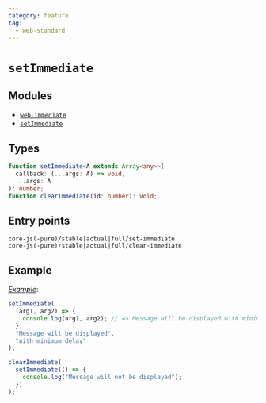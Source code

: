 ```yaml
---
category: feature
tag:
  - web-standard
---
```


# `setImmediate`

## Modules

- [`web.immediate`](https://github.com/zloirock/core-js/blob/master/packages/core-js/modules/web.immediate.js)
- [`setImmediate`](https://w3c.github.io/setImmediate/)

## Types

```ts
function setImmediate<A extends Array<any>>(
  callback: (...args: A) => void,
  ...args: A
): number;
function clearImmediate(id: number): void;
```

## Entry points

```
core-js(-pure)/stable|actual|full/set-immediate
core-js(-pure)/stable|actual|full/clear-immediate
```

## Example

[_Example_](https://goo.gl/6nXGrx):

```js
setImmediate(
  (arg1, arg2) => {
    console.log(arg1, arg2); // => Message will be displayed with minimum delay
  },
  "Message will be displayed",
  "with minimum delay"
);

clearImmediate(
  setImmediate(() => {
    console.log("Message will not be displayed");
  })
);
```
